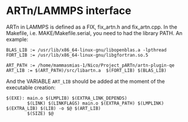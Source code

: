 
# ARTn/LAMMPS interface

ARTn in LAMMPS is defined as a FIX, fix\_artn.h and fix\_artn.cpp.
In the Makefile, i.e. MAKE/Makefile.serial, you need to had the library PATH.
An example:

```
BLAS_LIB := /usr/lib/x86_64-linux-gnu/libopenblas.a -lpthread
FORT_LIB := /usr/lib/x86_64-linux-gnu/libgfortran.so.5

ART_PATH := /home/mammasmias-1/Nico/Project_pARTn/artn-plugin-qe
ART_LIB := $(ART_PATH)/src/libartn.a  $(FORT_LIB) $(BLAS_LIB)
```

And the VARIABLE `ART_LIB` should be added at the moment of the executable creation:
```
$(EXE): main.o $(LMPLIB) $(EXTRA_LINK_DEPENDS)
        $(LINK) $(LINKFLAGS) main.o $(EXTRA_PATH) $(LMPLINK) $(EXTRA_LIB) $(LIB) -o $@ $(ART_LIB)
        $(SIZE) $@
```



